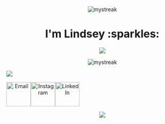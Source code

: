 <!-- header -->
<p align="center">
  <img src="https://capsule-render.vercel.app/api?type=venom&height=300&color=gradient&text=Hello,%20World!&descAlign=38&descAlignY=68&textBg=false&fontColor=FFE5B4&fontAlign=50" alt="mystreak"/>
</p>

<!-- about me -->

<h1 align="center">I'm Lindsey :sparkles:</h1>

<p align="center">
  <img src="https://capsule-render.vercel.app/api?type=transparent&height=100&color=gradient&text=Full%20Stack%20Web%20Developer%20from%20Tulsa,%20Oklahoma&descAlign=50&descAlignY=86&desc=%20Deeply%20creative%20and%20passionate%20about%20delivering%20exceptional%20work.&textBg=false&fontColor=FF7F50&fontAlign=50&section=footer&fontSize=30"/>
</p>

<!-- stats -->
<p align="center">
  <img src="https://github-readme-streak-stats.herokuapp.com/?user=timidgeek&theme=ayu-light" alt="mystreak"/>
</p>

<!-- links -->

<a align="center">
  <img src="https://capsule-render.vercel.app/api?type=transparent&height=50&color=gradient&descAlign=50&descAlignY=86&desc=Connect%20with%20me!&textBg=false&fontColor=FF7F50&fontAlign=50&section=footer&fontSize=30&reversal=false"/>
</a>

<p align="center" style="display: flex;">
  <!-- email -->
  <a href="mailto:timidgeek@yahoo.com"><img src="https://github.com/timidgeek/timidgeek/assets/109702893/e44dc18e-c4fc-4424-bba1-1c7a936173c9" alt="Email" style="width: 64px; height: 64px;"></a>
  <!-- instagram -->
  <a href="https://www.instagram.com/timidgeek/"><img src="https://github.com/timidgeek/timidgeek/assets/109702893/7029d951-d122-49b7-9b61-8902dd899536" alt="Instagram" style="width: 64px; height: 64px;"></a>
  <!-- linkedin -->
  <a href="https://www.linkedin.com/in/timidgeek/"><img src="https://github.com/timidgeek/timidgeek/assets/109702893/953eea15-2c02-44dd-97f4-152434470597" alt="LinkedIn" style="width: 64px; height: 64px;"></a>
</p>

<!-- website & footer -->
<p align="center">
  <a href="https://timidgeek.com/" target="_blank">
    <img src="https://capsule-render.vercel.app/api?type=cylinder&height=100&color=gradient&text=timidgeek.com/&descAlign=38&descAlignY=68&textBg=false&fontColor=FFE5B4&fontAlign=50&section=footer&fontSize=40"/>
    </a>
</p>








<!-- ![Top Langs](https://github-readme-stats.vercel.app/api/top-langs/?username=timidgeek&layout=compact&title_color=e0dedf&text_color=e0dedf&icon_color=007bff&bg_color=00000000&hide_border=true)
<img align="right" src="https://github-readme-stats.vercel.app/api?username=timidgeek&show_icons=true&icon_color=CE1D2D&text_color=e0dedf&bg_color=00000000&hide_title=true&hide_border=true" />

![footer](https://capsule-render.vercel.app/api?type=waving&height=150&color=gradient&descAlign=50&descAlignY=50&animation=fadeIn&fontColor=e0dedf&reversal=false&textBg=false&fontAlign=50&section=footer) -->
